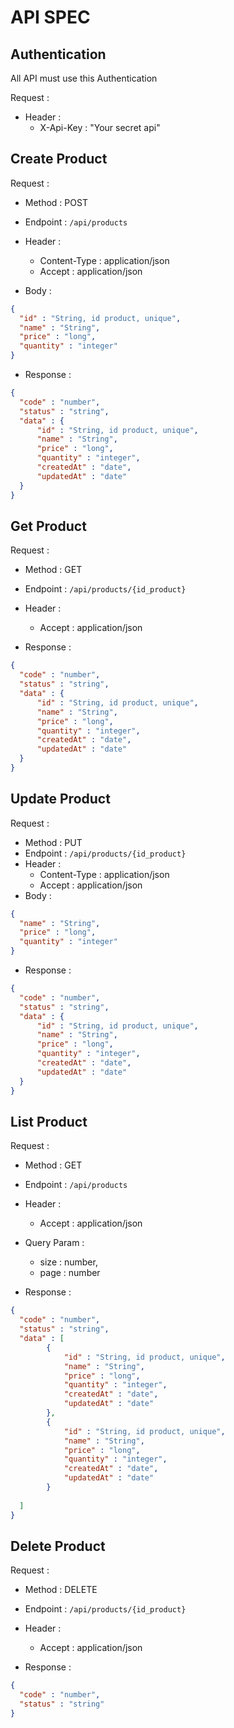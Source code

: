 # API SPEC

## Authentication

All API must use this Authentication 

Request : 
- Header : 
    - X-Api-Key : "Your secret api"

## Create Product

Request :
- Method : POST
- Endpoint : `/api/products`
- Header : 
    - Content-Type : application/json
    - Accept : application/json
    
- Body : 

```json
{
  "id" : "String, id product, unique",
  "name" : "String",
  "price" : "long",
  "quantity" : "integer"
}
```

- Response : 

```json
{
  "code" : "number",
  "status" : "string",
  "data" : {
      "id" : "String, id product, unique",
      "name" : "String",
      "price" : "long",
      "quantity" : "integer",
      "createdAt" : "date",
      "updatedAt" : "date"
  }
}
```


## Get Product

Request :
- Method : GET
- Endpoint : `/api/products/{id_product}`
- Header : 
    - Accept : application/json
    
- Response : 

```json
{
  "code" : "number",
  "status" : "string",
  "data" : {
      "id" : "String, id product, unique",
      "name" : "String",
      "price" : "long",
      "quantity" : "integer",
      "createdAt" : "date",
      "updatedAt" : "date"
  }
}
```


## Update Product

Request :
- Method : PUT
- Endpoint : `/api/products/{id_product}`
- Header : 
    - Content-Type : application/json
    - Accept : application/json
- Body : 

```json
{
  "name" : "String",
  "price" : "long",
  "quantity" : "integer"
}
```

- Response : 

```json
{
  "code" : "number",
  "status" : "string",
  "data" : {
      "id" : "String, id product, unique",
      "name" : "String",
      "price" : "long",
      "quantity" : "integer",
      "createdAt" : "date",
      "updatedAt" : "date"
  }
}
```


## List Product

Request :
- Method : GET
- Endpoint : `/api/products`
- Header : 
    - Accept : application/json
- Query Param : 
    - size : number,
    - page : number
    
- Response : 

```json
{
  "code" : "number",
  "status" : "string",
  "data" : [
        {
            "id" : "String, id product, unique",
            "name" : "String",
            "price" : "long",
            "quantity" : "integer",
            "createdAt" : "date",
            "updatedAt" : "date"
        },
        {
            "id" : "String, id product, unique",
            "name" : "String",
            "price" : "long",
            "quantity" : "integer",
            "createdAt" : "date",
            "updatedAt" : "date"
        }
        
  ]
}
```

## Delete Product

Request :
- Method : DELETE
- Endpoint : `/api/products/{id_product}`
- Header : 
    - Accept : application/json
    
- Response : 

```json
{
  "code" : "number",
  "status" : "string"
}
```


